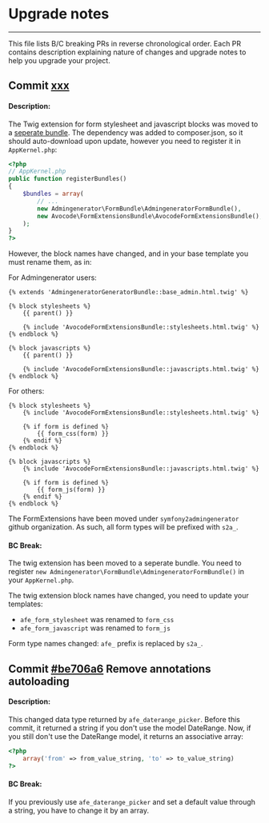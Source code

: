 # Upgrade notes
----------------------------------------------------

This file lists B/C breaking PRs in reverse chronological order. Each PR contains 
description explaining nature of changes and upgrade notes to help you upgrade your 
project.

## Commit [xxx][xxx]

[xxx]: https://github.com/symfony2admingenerator/FormExtensions/commit/xxx

#### Description:

The Twig extension for form stylesheet and javascript blocks was moved to a [seperate bundle][form-bundle]. The dependency was added to composer.json, so it should auto-download upon update, however you need to register it in `AppKernel.php`:

```php
<?php
// AppKernel.php
public function registerBundles()
{
    $bundles = array(
        // ...
        new Admingenerator\FormBundle\AdmingeneratorFormBundle(),
        new Avocode\FormExtensionsBundle\AvocodeFormExtensionsBundle(),
    );
}
?>
```

However, the block names have changed, and in your base template you must rename them, as in:

For Admingenerator users:

```html+django
{% extends 'AdmingeneratorGeneratorBundle::base_admin.html.twig' %}

{% block stylesheets %}
    {{ parent() }}

    {% include 'AvocodeFormExtensionsBundle::stylesheets.html.twig' %}
{% endblock %}

{% block javascripts %}
    {{ parent() }}

    {% include 'AvocodeFormExtensionsBundle::javascripts.html.twig' %}
{% endblock %}
```

For others:

```html+django
{% block stylesheets %}
    {% include 'AvocodeFormExtensionsBundle::stylesheets.html.twig' %}
    
    {% if form is defined %}
        {{ form_css(form) }}
    {% endif %}
{% endblock %}

{% block javascripts %}
    {% include 'AvocodeFormExtensionsBundle::javascripts.html.twig' %}
    
    {% if form is defined %}
        {{ form_js(form) }}
    {% endif %}
{% endblock %}
```

The FormExtensions have been moved under `symfony2admingenerator` github organization. As such, all form types will be prefixed with `s2a_`.

[form-bundle]: https://github.com/symfony2admingenerator/FormBundle

#### BC Break:

The twig extension has been moved to a seperate bundle. You need to register `new Admingenerator\FormBundle\AdmingeneratorFormBundle()` in your `AppKernel.php`.

The twig extension block names have changed, you need to update your templates:

* `afe_form_stylesheet` was renamed to `form_css`
* `afe_form_javascript` was renamed to `form_js`

Form type names changed: `afe_` prefix is replaced by `s2a_`.

## Commit [#be706a6][cobe706a6] Remove annotations autoloading

[cobe706a6]: https://github.com/symfony2admingenerator/FormExtensions/commit/be706a6

#### Description:

This changed data type returned by `afe_daterange_picker`. Before this commit, it returned a string if you don't use
the model DateRange. Now, if you still don't use the DateRange model, it returns an associative array:

```php
<?php
    array('from' => from_value_string, 'to' => to_value_string)
?>
```

#### BC Break:

If you previously use `afe_daterange_picker` and set a default value through a string, you have to change
it by an array.
